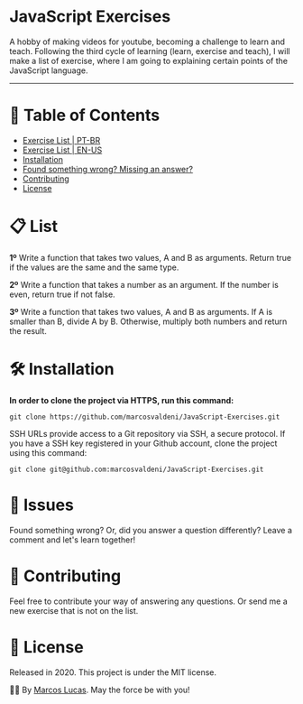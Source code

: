 # JavaScript Exercises

A hobby of making videos for youtube, becoming a challenge to learn and teach. 
Following the third cycle of learning (learn, exercise and teach), I will make a list of exercise, 
where I am going to explaining certain points of the JavaScript language.



---

# :pushpin: Table of Contents
* [Exercise List | PT-BR](https://github.com/marcosvaldeni/JavaScript-Exercises/blob/master/README_PTBR.md)
* [Exercise List | EN-US](#clipboard-list) 
* [Installation](#hammer_and_wrench-installation)
* [Found something wrong? Missing an answer?](#bug-issues)
* [Contributing](#handshake-contributing)
* [License](#scroll-license)

# :clipboard: List
**1º** Write a function that takes two values, A and B as arguments. Return true if the values are the same and the same type.

**2º** Write a function that takes a number as an argument. If the number is even, return true if not false.

**3º** Write a function that takes two values, A and B as arguments. If A is smaller than B, divide A by B. Otherwise, multiply both numbers and return the result.

# :hammer_and_wrench: Installation

**In order to clone the project via HTTPS, run this command:**

```git clone https://github.com/marcosvaldeni/JavaScript-Exercises.git```

SSH URLs provide access to a Git repository via SSH, a secure protocol. If you have a SSH key registered in your Github account, clone the project using this command:

```git clone git@github.com:marcosvaldeni/JavaScript-Exercises.git```

# :bug: Issues

Found something wrong? Or, did you answer a question differently? Leave a comment and let's learn together!

# :handshake: Contributing

Feel free to contribute your way of answering any questions. Or send me a new exercise that is not on the list.

# :scroll: License

Released in 2020.
This project is under the MIT license.

🖖🏻 By [Marcos Lucas](https://github.com/marcosvaldeni). May the force be with you! 
